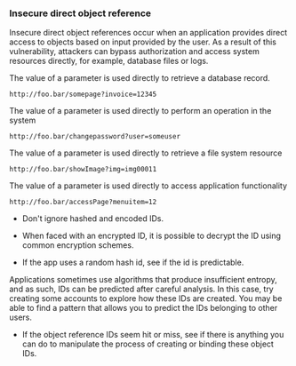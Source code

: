 ### Insecure direct object reference

Insecure direct object references occur when an application provides direct access to objects based on input provided by the user. As a result of this vulnerability, attackers can bypass authorization and access system resources directly, for example, database files or logs.

The value of a parameter is used directly to retrieve a database record.

```http://foo.bar/somepage?invoice=12345```

The value of a parameter is used directly to perform an operation in the system

```http://foo.bar/changepassword?user=someuser```

The value of a parameter is used directly to retrieve a file system resource

```http://foo.bar/showImage?img=img00011```

The value of a parameter is used directly to access application functionality

```http://foo.bar/accessPage?menuitem=12```

* Don't ignore hashed and encoded IDs.

* When faced with an encrypted ID, it is possible to decrypt the ID using common encryption schemes.

* If the app uses a random hash id, see if the id is predictable.

Applications sometimes use algorithms that produce insufficient entropy, and as such, IDs can be predicted after careful analysis. In this case, try creating some accounts to explore how these IDs are created. You may be able to find a pattern that allows you to predict the IDs belonging to other users.

* If the object reference IDs seem hit or miss, see if there is anything you can do to manipulate the process of creating or binding these object IDs.